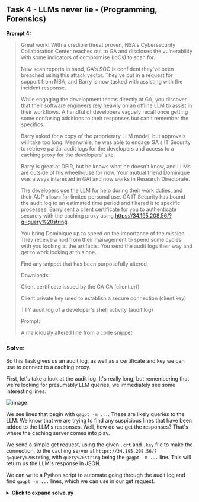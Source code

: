 ## Task 4 - LLMs never lie - (Programming, Forensics)

**Prompt 4:**

>Great work! With a credible threat proven, NSA's Cybersecurity Collaboration Center reaches out to GA and discloses the vulnerability with some indicators of compromise (IoCs) to scan for.
>
>New scan reports in hand, GA's SOC is confident they've been breached using this attack vector. They've put in a request for support from NSA, and Barry is now tasked with assisting with the incident response.
>
>While engaging the development teams directly at GA, you discover that their software engineers rely heavily on an offline LLM to assist in their workflows. A handful of developers vaguely recall once getting some confusing additions to their responses but can't remember the specifics.
>
>Barry asked for a copy of the proprietary LLM model, but approvals will take too long. Meanwhile, he was able to engage GA's IT Security to retrieve partial audit logs for the developers and access to a caching proxy for the developers' site.
>
>Barry is great at DFIR, but he knows what he doesn't know, and LLMs are outside of his wheelhouse for now. Your mutual friend Dominique was always interested in GAI and now works in Research Directorate.
>
>The developers use the LLM for help during their work duties, and their AUP allows for limited personal use. GA IT Security has bound the audit log to an estimated time period and filtered it to specific processes. Barry sent a client certificate for you to authenticate securely with the caching proxy using https://34.195.208.56/?q=query%20string.
>
>You bring Dominique up to speed on the importance of the mission. They receive a nod from their management to spend some cycles with you looking at the artifacts. You send the audit logs their way and get to work looking at this one.
>
>Find any snippet that has been purposefully altered.
>
>Downloads:
>
>Client certificate issued by the GA CA (client.crt)
>
>Client private key used to establish a secure connection (client.key)
>
>TTY audit log of a developer's shell activity (audit.log)
>
>Prompt:
>
>A maliciously altered line from a code snippet


### Solve:

So this Task gives us an audit log, as well as a certificate and key we can use to connect to a caching proxy. 

First, let's take a look at the audit log. It's really long, but remembering that we're looking for presumably LLM queries, we immediately see some interesting lines:

![image](https://github.com/user-attachments/assets/1e73fabc-4713-4570-997c-c5fb73007f13)

We see lines that begin with `gagpt -m ...`. These are likely queries to the LLM. We know that we are trying to find any suspicious lines that have been added to the LLM's responses. Well, how do we get the responses? That's where the caching server comes into play. 

We send a simple get request, using the given `.crt` and `.key` file to make the connection, to the caching server at `https://34.195.208.56/?q=query%20string`, with `query%20string` being the `gagpt -m ...` line. This will return us the LLM's response in JSON.

We can write a Python script to automate going through the audit log and find  `gagpt -m ...` lines, which we can use in our get request. 

<details>
	<Summary><b>Click to expand solve.py</b></Summary>

```Python
import re
import requests
import urllib.parse
import json

# Define the log file path and server URL
log_file_path = 'audit.log'
server_url = "https://34.195.208.56/"

# Define the certificate paths (if needed)
client_cert = 'client.crt'
client_key = 'client.key'
output_file = 'queries_and_responses.txt'

def extract_gagpt_queries(log_file_path):
    """
    Extracts 'gagpt -m' queries from the audit log.
    """
    with open(log_file_path, 'r') as log_file:
        lines = log_file.readlines()

    # Regex to match the gagpt -m queries
    gagpt_queries = []
    for line in lines:
        match = re.search(r'd=gagpt -m "(.*?)"', line)
        if match:
            query = match.group(1)
            gagpt_queries.append(query)

    return gagpt_queries

def send_query_to_server(query):
    """
    Sends a query to the server using curl-like behavior in Python with requests.
    """
    # URL encode the query
    encoded_query = urllib.parse.quote(query)
    
    # Define the URL with the query parameter
    url = f"{server_url}?q={encoded_query}"
    
    # Send the GET request
    try:
        response = requests.get(url, cert=(client_cert, client_key), verify=False)  # Disable SSL verification for now
        if response.status_code == 200:
            return response.json()  # Assuming the response is in JSON format
        else:
            return f"Error: {response.status_code} - {response.text}"
    except requests.exceptions.RequestException as e:
        return f"Request failed: {e}"

def save_query_and_response(query, response):
    """
    Saves the query and response to a file with line spacing.
    """
    with open(output_file, 'a') as file:
        file.write(f"QUERY: {query}\n")
        file.write(f"RESPONSE: {json.dumps(response, indent=2)}\n")  # Pretty-print the JSON response
        file.write("\n")  # Add a blank line for spacing

def main():
    # Extract queries from the audit log
    queries = extract_gagpt_queries(log_file_path)

    # Iterate over each query and send it to the server
    for query in queries:
        
        print(f"Sending query: {query}")
        response = send_query_to_server(query)
        save_query_and_response(query, response)
        print(f"Response saved for query: {query}")

if __name__ == '__main__':
    main()
```
</details>
